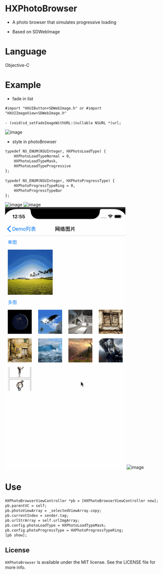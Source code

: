 # HXPhotoBrowser

* A photo browser that simulates progressive loading

* Based on SDWebImage

# Language

Objective-C

# Example

* fade in list

```
#import "HXUIButton+SDWebImage.h" or #import "HXUIImageView+SDWebImage.h"

- (void)sd_setFadeImageWithURL:(nullable NSURL *)url;
```

![image](https://github.com/xuuhan/HXPhotoBrowser/blob/master/Example/list.gif?raw=true)

* style in photoBrowser

```
typedef NS_ENUM(NSUInteger, HXPhotoLoadType) {
    HXPhotoLoadTypeNormal = 0,
    HXPhotoLoadTypeMask,
    HXPhotoLoadTypeProgressive
};

typedef NS_ENUM(NSUInteger, HXPhotoProgressType) {
    HXPhotoProgressTypeRing = 0,
    HXPhotoProgressTypeBar
};
```
![image](https://github.com/xuuhan/HXPhotoBrowser/blob/master/Example/1.gif?raw=true)
![image](https://github.com/xuuhan/HXPhotoBrowser/blob/master/Example/2.gif?raw=true)
![image](https://github.com/xuuhan/HXPhotoBrowser/blob/master/Example/3.gif?raw=true)
![image](https://github.com/xuuhan/HXPhotoBrowser/blob/master/Example/4.gif?raw=true)

# Use

```
HXPhotoBrowserViewController *pb = [HXPhotoBrowserViewController new];
pb.parentVC = self;
pb.photoViewArray = _selectedViewArray.copy;
pb.currentIndex = sender.tag;
pb.urlStrArray = self.urlImgArray;
pb.config.photoLoadType = HXPhotoLoadTypeMask;
pb.config.photoProgressType = HXPhotoProgressTypeRing;
[pb show];
```

## License

`HXPhotoBrowser` is available under the MIT license. See the LICENSE file for more info.
